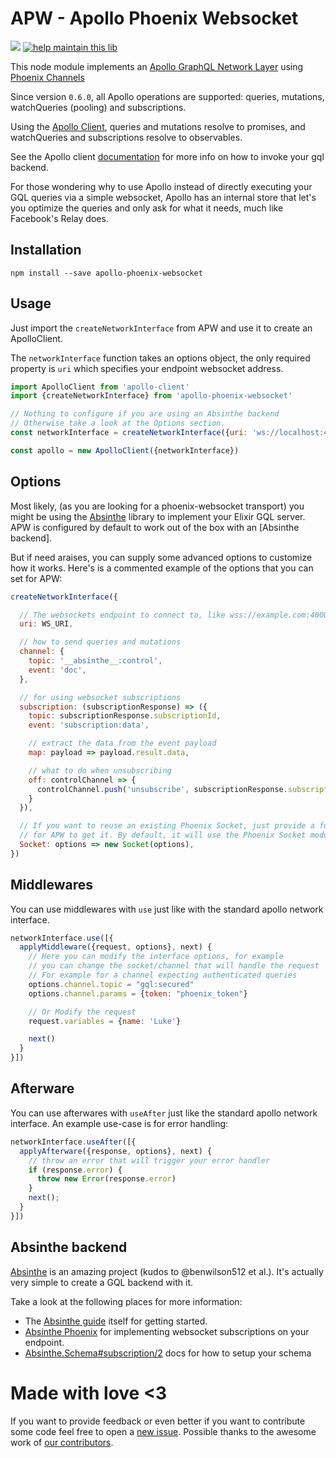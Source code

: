 # APW - Apollo Phoenix Websocket

<a href="https://travis-ci.org/vic/apollo-phoenix-websocket"><img src="https://travis-ci.org/vic/apollo-phoenix-websocket.svg"></a>
[![help maintain this lib](https://img.shields.io/badge/looking%20for%20maintainer-DM%20%40vborja-663399.svg)](https://twitter.com/vborja)


This node module implements an [Apollo GraphQL Network Layer] using [Phoenix Channels]

Since version `0.6.0`, all Apollo operations are supported: queries, mutations, watchQueries (pooling) and
subscriptions.

Using the [Apollo Client], queries and mutations resolve to promises, and watchQueries and
subscriptions resolve to observables.

See the Apollo client [documentation][Apollo Client] for more info on how to invoke your gql backend.

For those wondering why to use Apollo instead of directly executing your GQL queries via a simple
websocket, Apollo has an internal store that let's you optimize the queries and only ask for what it
needs, much like Facebook's Relay does.


## Installation

```shell
npm install --save apollo-phoenix-websocket
```

## Usage

Just import the `createNetworkInterface` from APW and use it to create an ApolloClient.

The `networkInterface` function takes an options object, the only required
property is `uri` which specifies your endpoint websocket address.

```javascript
import ApolloClient from 'apollo-client'
import {createNetworkInterface} from 'apollo-phoenix-websocket'

// Nothing to configure if you are using an Absinthe backend
// Otherwise take a look at the Options section.
const networkInterface = createNetworkInterface({uri: 'ws://localhost:4000/socket'})

const apollo = new ApolloClient({networkInterface})
```

## Options

Most likely, (as you are looking for a phoenix-websocket transport) you might be using
the [Absinthe] library to implement your Elixir GQL server. APW is configured by default
to work out of the box with an [Absinthe backend].

But if need araises, you can supply some advanced options to customize how it works.
Here's is a commented example of the options that you can set for APW:


```javascript
createNetworkInterface({

  // The websockets endpoint to connect to, like wss://example.com:4000/socket
  uri: WS_URI,

  // how to send queries and mutations
  channel: {
    topic: '__absinthe__:control',
    event: 'doc',
  },

  // for using websocket subscriptions
  subscription: (subscriptionResponse) => ({
    topic: subscriptionResponse.subscriptionId,
    event: 'subscription:data',

    // extract the data from the event payload
    map: payload => payload.result.data,

    // what to do when unsubscribing
    off: controlChannel => {
      controlChannel.push('unsubscribe', subscriptionResponse.subscriptionId)
    }
  }),

  // If you want to reuse an existing Phoenix Socket, just provide a function
  // for APW to get it. By default, it will use the Phoenix Socket module.
  Socket: options => new Socket(options),
})
```

## Middlewares

You can use middlewares with `use` just like with
the standard apollo network interface.

```javascript
networkInterface.use([{
  applyMiddleware({request, options}, next) {
    // Here you can modify the interface options, for example
    // you can change the socket/channel that will handle the request
    // For example for a channel expecting authenticated queries
    options.channel.topic = "gql:secured"
    options.channel.params = {token: "phoenix_token"}

    // Or Modify the request
    request.variables = {name: 'Luke'}

    next()
  }
}])
```

## Afterware

You can use afterwares with `useAfter` just like the standard
apollo network interface. An example use-case is for error handling:

```javascript
networkInterface.useAfter([{
  applyAfterware({response, options}, next) {
    // throw an error that will trigger your error handler
    if (response.error) {
      throw new Error(response.error)
    }
    next();
  }
}])
```

## Absinthe backend

[Absinthe] is an amazing project (kudos to @benwilson512 et al.). It's actually very
simple to create a GQL backend with it.

Take a look at the following places for more information:

- The [Absinthe guide][Absinthe] itself for getting started.
- [Absinthe Phoenix] for implementing websocket subscriptions on your endpoint.
- [Absinthe.Schema#subscription/2][Absinthe Subscription] docs for how to setup your schema



# Made with love <3

If you want to provide feedback or even better if you want to contribute some code feel free to open a [new issue].
Possible thanks to the awesome work of [our contributors].


[Apollo Client]: http://dev.apollodata.com/core/apollo-client-api.html
[Apollo GraphQL Network Layer]: http://dev.apollodata.com/core/network.html
[Phoenix Channels]: http://www.phoenixframework.org/docs/channels
[Absinthe]: http://absinthe-graphql.org/
[new issue]: https://github.com/vic/apollo-phoenix-websocket/issues
[our contributors]: https://github.com/vic/apollo-phoenix-websocket/graphs/contributors
[Absinthe Phoenix]: https://github.com/absinthe-graphql/absinthe_phoenix
[Absinthe Subscription]: https://hexdocs.pm/absinthe/1.4.0-beta.1/Absinthe.Schema.html#subscription/2
